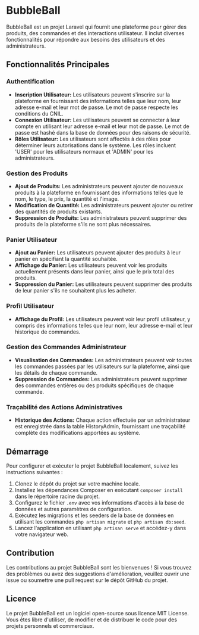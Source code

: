 # BubbleBall

BubbleBall est un projet Laravel qui fournit une plateforme pour gérer des produits, des commandes et des interactions utilisateur. Il inclut diverses fonctionnalités pour répondre aux besoins des utilisateurs et des administrateurs.

## Fonctionnalités Principales

### Authentification

- **Inscription Utilisateur:** Les utilisateurs peuvent s'inscrire sur la plateforme en fournissant des informations telles que leur nom, leur adresse e-mail et leur mot de passe. Le mot de passe respecte les conditions du CNIL.
- **Connexion Utilisateur:** Les utilisateurs peuvent se connecter à leur compte en utilisant leur adresse e-mail et leur mot de passe. Le mot de passe est hashé dans la base de données pour des raisons de sécurité.
- **Rôles Utilisateur:** Les utilisateurs sont affectés à des rôles pour déterminer leurs autorisations dans le système. Les rôles incluent 'USER' pour les utilisateurs normaux et 'ADMIN' pour les administrateurs.

### Gestion des Produits

- **Ajout de Produits:** Les administrateurs peuvent ajouter de nouveaux produits à la plateforme en fournissant des informations telles que le nom, le type, le prix, la quantité et l'image.
- **Modification de Quantité:** Les administrateurs peuvent ajouter ou retirer des quantités de produits existants.
- **Suppression de Produits:** Les administrateurs peuvent supprimer des produits de la plateforme s'ils ne sont plus nécessaires.

### Panier Utilisateur

- **Ajout au Panier:** Les utilisateurs peuvent ajouter des produits à leur panier en spécifiant la quantité souhaitée.
- **Affichage du Panier:** Les utilisateurs peuvent voir les produits actuellement présents dans leur panier, ainsi que le prix total des produits.
- **Suppression du Panier:** Les utilisateurs peuvent supprimer des produits de leur panier s'ils ne souhaitent plus les acheter.

### Profil Utilisateur

- **Affichage du Profil:** Les utilisateurs peuvent voir leur profil utilisateur, y compris des informations telles que leur nom, leur adresse e-mail et leur historique de commandes.

### Gestion des Commandes Administrateur

- **Visualisation des Commandes:** Les administrateurs peuvent voir toutes les commandes passées par les utilisateurs sur la plateforme, ainsi que les détails de chaque commande.
- **Suppression de Commandes:** Les administrateurs peuvent supprimer des commandes entières ou des produits spécifiques de chaque commande.

### Traçabilité des Actions Administratives

- **Historique des Actions:** Chaque action effectuée par un administrateur est enregistrée dans la table HistoryAdmin, fournissant une traçabilité complète des modifications apportées au système.

## Démarrage

Pour configurer et exécuter le projet BubbleBall localement, suivez les instructions suivantes :

1. Clonez le dépôt du projet sur votre machine locale.
2. Installez les dépendances Composer en exécutant `composer install` dans le répertoire racine du projet.
3. Configurez le fichier `.env` avec vos informations d'accès à la base de données et autres paramètres de configuration.
4. Exécutez les migrations et les seeders de la base de données en utilisant les commandes `php artisan migrate` et `php artisan db:seed`.
5. Lancez l'application en utilisant `php artisan serve` et accédez-y dans votre navigateur web.

## Contribution

Les contributions au projet BubbleBall sont les bienvenues ! Si vous trouvez des problèmes ou avez des suggestions d'amélioration, veuillez ouvrir une issue ou soumettre une pull request sur le dépôt GitHub du projet.

## Licence

Le projet BubbleBall est un logiciel open-source sous licence MIT License. Vous êtes libre d'utiliser, de modifier et de distribuer le code pour des projets personnels et commerciaux.
